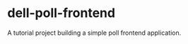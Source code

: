 dell-poll-frontend
==================

A tutorial project building a simple poll frontend application.
